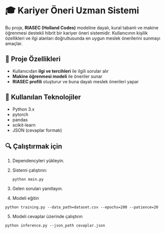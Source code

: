 # 🎓 Kariyer Öneri Uzman Sistemi

Bu proje, **RIASEC (Holland Codes)** modeline dayalı, kural tabanlı ve makine öğrenmesi destekli hibrit bir kariyer öneri sistemidir. Kullanıcının kişilik özellikleri ve ilgi alanları doğrultusunda en uygun meslek önerilerini sunmayı amaçlar.

## 🚀 Proje Özellikleri

- Kullanıcıdan **ilgi ve tercihleri** ile ilgili sorular alır
- **Makine öğrenmesi modeli** ile öneriler sunar
- **RIASEC profili** oluşturur ve buna dayalı meslek önerileri yapar

## 🧠 Kullanılan Teknolojiler

- Python 3.x
- pytorch
- pandas
- scikit-learn
- JSON (cevaplar formatı)

## 🔍 Çalıştırmak için

1. Dependencyleri yükleyin.

2. Sistemi çalıştırın:

   ```
   python main.py
   ```

3. Gelen soruları yanıtlayın.

4. Modeli eğitin
```
python training.py --data_path=dataset.csv --epochs=200 --patience=20
```

5. Modeli cevaplar üzerinde çalıştırın
```
python inference.py --json_path cevaplar.json
```
